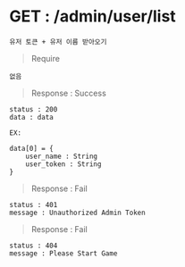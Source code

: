 # GET : /admin/user/list

    유저 토큰 + 유저 이름 받아오기
    
> Require

    없음
    
> Response : Success

    status : 200
    data : data
    
    EX:
    
    data[0] = {
        user_name : String
        user_token : String
    }
    
> Response : Fail

    status : 401
    message : Unauthorized Admin Token
    
> Response : Fail

    status : 404
    message : Please Start Game